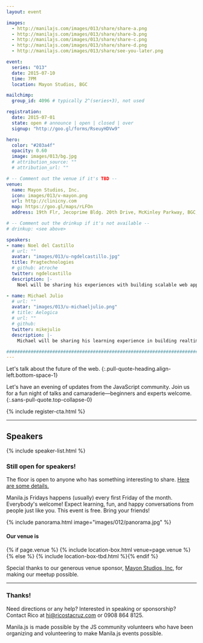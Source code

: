 ```yaml
---
layout: event

images:
  - http://manilajs.com/images/013/share/share-a.png
  - http://manilajs.com/images/013/share/share-b.png
  - http://manilajs.com/images/013/share/share-c.png
  - http://manilajs.com/images/013/share/share-d.png
  - http://manilajs.com/images/013/share/see-you-later.png

event:
  series: "013"
  date: 2015-07-10
  time: 7PM
  location: Mayon Studios, BGC

mailchimp:
  group_id: 4096 # typically 2^(series+3), not used

registration:
  date: 2015-07-01
  state: open # announce | open | closed | over
  signup: "http://goo.gl/forms/RseuyHDVw9"

hero:
  color: "#203a4f"
  opacity: 0.60
  image: images/013/bg.jpg
  # attribution_source: ""
  # attribution_url: ""

# -- Comment out the venue if it's TBD --
venue:
  name: Mayon Studios, Inc.
  icon: images/013/v-mayon.png
  url: http://clinicny.com
  map: https://goo.gl/maps/rLFOn
  address: 19th Flr, Jecoprime Bldg. 20th Drive, McKinley Parkway, BGC, Taguig

# -- Comment out the drinkup if it's not available --
# drinkup: <see above>

speakers:
- name: Noel del Castillo
  # url: ""
  avatar: "images/013/u-ngdelcastillo.jpg"
  title: Pragtechnologies
  # github: atroche
  twitter: ngdelcastillo
  description: |-
    Noel will be sharing his experiences with building scalable web apps using Ember CLI.

- name: Michael Julio
  # url: ""
  avatar: "images/013/u-michaeljulio.png"
  # title: Aelogica
  # url: ""
  # github: 
  twitter: mikejulio
  description: |-
    Michael will be sharing his learning experience in building realtime apps using AJAX long polling and Server-Side Events (SSE).

##############################################################################
---
```


Let's talk about the future of the web.
{:.pull-quote-heading.align-left.bottom-space-1}

Let's have an evening of updates from the JavaScript community. Join us for a
fun night of talks and camaraderie—beginners and experts welcome.
{:.sans-pull-quote.top-collapse-0}

<!-- Call to action -->
{% include register-cta.html %}

* * * *

## Speakers

{% include speaker-list.html %}

### Still open for speakers!
The floor is open to anyone who has something interesting to share.
[Here are some details.](p/submitting-a-talk.html)

Manila.js Fridays happens (usually) every first Friday of the month.
Everybody's welcome!  Expect learning, fun, and happy conversations from people
just like you.  This event is free. Bring your friends!

<!--
<br>
#### Manila JavaScript Community Meetup
{:.pull-quote-heading}

Let's have an evening of updates from the JavaScript community. Join us for a
fun night of talks and camaraderie—beginners and experts welcome.
{:.pull-quote}
-->

<!-- Big venue image -->
{% include panorama.html image="images/012/panorama.jpg" %}

#### Our venue is

{% if page.venue %}
{% include location-box.html venue=page.venue %}{% else %}
{% include location-box-tbd.html %}{% endif %}

Special thanks to our generous venue sponsor, [Mayon Studios, Inc](https://www.facebook.com/MayonStudios), for making our meetup possible.

* * * *

### Thanks!

Need directions or any help? Interested in speaking or sponsorship? Contact
Rico at [hi@ricostacruz.com](mailto:hi@ricostacruz.com) or 0908 864 8125.

Manila.js is made possible by the JS community volunteers who have been
organizing and volunteering to make Manila.js events possible. 
